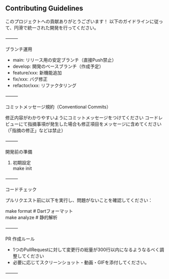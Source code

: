 ## Contributing Guidelines

このプロジェクトへの貢献ありがとうございます！
以下のガイドラインに従って、円滑で統一された開発を行ってください。

⸻

ブランチ運用
- main: リリース用の安定ブランチ（直接Push禁止）
- develop: 開発のベースブランチ（作成予定）
- feature/xxx: 新機能追加
- fix/xxx: バグ修正
- refactor/xxx: リファクタリング

⸻

コミットメッセージ規約（Conventional Commits）

修正内容がわかりやすいようにコミットメッセージをつけてください
コードレビューにて指摘事項が発生した場合も修正項目をメッセージに含めてください（「指摘の修正」などは禁止）

⸻

開発前の準備
1. 初期設定 <br />
make init

⸻

コードチェック

プルリクエスト前に以下を実行し、問題がないことを確認してください：

make format      # Dartフォーマット <br />
make analyze     # 静的解析

⸻

PR 作成ルール
- 1つのPullRequestに対して変更行の総量が300行以内になるようなるべく調整してください
- 必要に応じてスクリーンショット・動画・GIFを添付してください。

⸻
